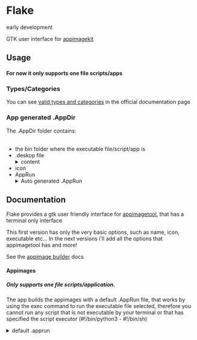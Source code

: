  # Flake

<p> early development </p>

<p> GTK user interface for <a href="https://github.com/AppImage/appimagekit">appimagekit</a></p> 

  <h2> Usage </h2>

  <h4>For now it only supports one file scripts/apps</h4>

  <h3>Types/Categories</h3>
    You can see <a href="https://specifications.freedesktop.org/menu-spec/latest/apa.html">valid types and categories</a> in the official documentation page
    
  <h3>App generated .AppDir</h3>
    The .AppDir folder contains:<br><br>
<ul>
  <li>the bin folder where the executable file/script/app is</li>
  <li>.deskop file
  <details>
  <summary>content</summary>
  <div>
  
    [Desktop Entry]
    Name=Flake
    Exec=Flake-v0.0.1-x86_64.AppImage (which is picked from the /usr/bin folder inside the .AppImage)
    Icon=Icon.svg
    Type=Application
    Categories=Utility
</div></details></li>
  <li>icon</li>
  <li>AppRun
  <details>
    <summary>Auto generated .AppRun</summary>
  <div>
  
    #!/bin/sh 
    HERE="$(dirname "$(readlink -f "${0}")")" 
    EXEC="${HERE}/usr/bin/[selected exe]" 
    exec "${EXEC}"
    
  </div> 

</details></li>
</ul> 


  <h2> Documentation </h2>
  
  Flake provides a gtk user friendly interface for <a href="https://github.com/AppImage/appimagekit">appimagetool</a>, that has a terminal only interface

  This first version has only the very basic options, such as name, icon, executable etc... In the next versions i'll add all the options that appimagetool has and more!

  See the <a href="https://appimage-builder.readthedocs.io/en/latest/">appimage builder</a> docs

  <h4> Appimages </h4>
  
  <h5>Only supports one file scripts/application. </h5>
    
  <p>The app builds the appimages with a default .AppRun file, that works by using the exec command to run the executable file selected, therefore you cannot run any script that is not executable by your terminal or that has specified the script executor (#!/bin/python3 - #!/bin/sh)
  
<details>
    <summary>default .apprun</summary>
  <div>
  
    #!/bin/sh 
    HERE="$(dirname "$(readlink -f "${0}")")" 
    EXEC="${HERE}/usr/bin/[selected exe]" 
    exec "${EXEC}"
    
  </div> 

</details>
